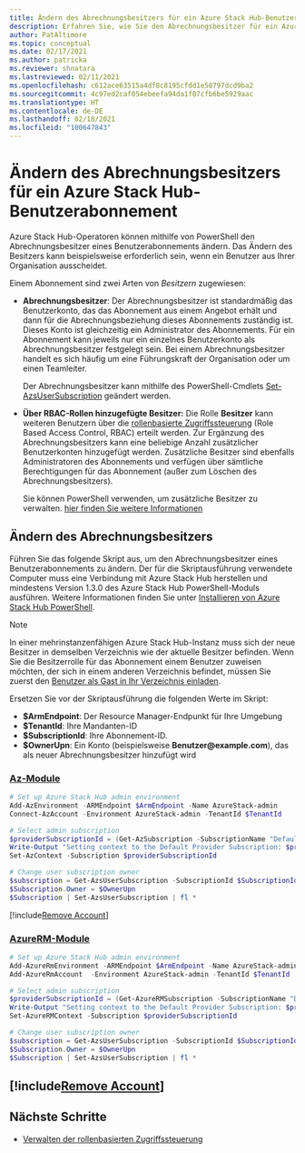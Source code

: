 ```yaml
---
title: Ändern des Abrechnungsbesitzers für ein Azure Stack Hub-Benutzerabonnement
description: Erfahren Sie, wie Sie den Abrechnungsbesitzer für ein Azure Stack Hub-Benutzerabonnement ändern.
author: PatAltimore
ms.topic: conceptual
ms.date: 02/17/2021
ms.author: patricka
ms.reviewer: shnatara
ms.lastreviewed: 02/11/2021
ms.openlocfilehash: c612ace63515a4df8c8195cfdd1e58797dcd9ba2
ms.sourcegitcommit: 4c97ed2caf054ebeefa94da1f07cfb6be5929aac
ms.translationtype: HT
ms.contentlocale: de-DE
ms.lasthandoff: 02/18/2021
ms.locfileid: "100647843"
---
```

# <a name="change-the-billing-owner-for-an-azure-stack-hub-user-subscription"></a>Ändern des Abrechnungsbesitzers für ein Azure Stack Hub-Benutzerabonnement

Azure Stack Hub-Operatoren können mithilfe von PowerShell den Abrechnungsbesitzer eines Benutzerabonnements ändern. Das Ändern des Besitzers kann beispielsweise erforderlich sein, wenn ein Benutzer aus Ihrer Organisation ausscheidet.

Einem Abonnement sind zwei Arten von *Besitzern* zugewiesen:

- **Abrechnungsbesitzer**: Der Abrechnungsbesitzer ist standardmäßig das Benutzerkonto, das das Abonnement aus einem Angebot erhält und dann für die Abrechnungsbeziehung dieses Abonnements zuständig ist. Dieses Konto ist gleichzeitig ein Administrator des Abonnements. Für ein Abonnement kann jeweils nur ein einzelnes Benutzerkonto als Abrechnungsbesitzer festgelegt sein. Bei einem Abrechnungsbesitzer handelt es sich häufig um eine Führungskraft der Organisation oder um einen Teamleiter.

  Der Abrechnungsbesitzer kann mithilfe des PowerShell-Cmdlets [Set-AzsUserSubscription](/powershell/module/azs.subscriptions.admin/set-azsusersubscription) geändert werden.  

- **Über RBAC-Rollen hinzugefügte Besitzer:** Die Rolle **Besitzer** kann weiteren Benutzern über die [rollenbasierte Zugriffssteuerung](azure-stack-manage-permissions.md) (Role Based Access Control, RBAC) erteilt werden. Zur Ergänzung des Abrechnungsbesitzers kann eine beliebige Anzahl zusätzlicher Benutzerkonten hinzugefügt werden. Zusätzliche Besitzer sind ebenfalls Administratoren des Abonnements und verfügen über sämtliche Berechtigungen für das Abonnement (außer zum Löschen des Abrechnungsbesitzers).

  Sie können PowerShell verwenden, um zusätzliche Besitzer zu verwalten. [hier finden Sie weitere Informationen](/azure/role-based-access-control/role-assignments-powershell)

## <a name="change-the-billing-owner"></a>Ändern des Abrechnungsbesitzers

Führen Sie das folgende Skript aus, um den Abrechnungsbesitzer eines Benutzerabonnements zu ändern. Der für die Skriptausführung verwendete Computer muss eine Verbindung mit Azure Stack Hub herstellen und mindestens Version 1.3.0 des Azure Stack Hub PowerShell-Moduls ausführen. Weitere Informationen finden Sie unter [Installieren von Azure Stack Hub PowerShell](powershell-install-az-module.md).

>[!NOTE]
>In einer mehrinstanzenfähigen Azure Stack Hub-Instanz muss sich der neue Besitzer in demselben Verzeichnis wie der aktuelle Besitzer befinden. Wenn Sie die Besitzerrolle für das Abonnement einem Benutzer zuweisen möchten, der sich in einem anderen Verzeichnis befindet, müssen Sie zuerst den [Benutzer als Gast in Ihr Verzeichnis einladen](/azure/active-directory/b2b/add-users-administrator).

Ersetzen Sie vor der Skriptausführung die folgenden Werte im Skript:

- **$ArmEndpoint**: Der Resource Manager-Endpunkt für Ihre Umgebung
- **$TenantId**: Ihre Mandanten-ID
- **$SubscriptionId**: Ihre Abonnement-ID.
- **$OwnerUpn**: Ein Konto (beispielsweise **Benutzer\@example.com**), das als neuer Abrechnungsbesitzer hinzufügt wird

### <a name="az-modules"></a>[Az-Module](#tab/az)

```powershell
# Set up Azure Stack Hub admin environment
Add-AzEnvironment -ARMEndpoint $ArmEndpoint -Name AzureStack-admin
Connect-AzAccount -Environment AzureStack-admin -TenantId $TenantId

# Select admin subscription
$providerSubscriptionId = (Get-AzSubscription -SubscriptionName "Default Provider Subscription").Id
Write-Output "Setting context to the Default Provider Subscription: $providerSubscriptionId"
Set-AzContext -Subscription $providerSubscriptionId

# Change user subscription owner
$subscription = Get-AzsUserSubscription -SubscriptionId $SubscriptionId
$Subscription.Owner = $OwnerUpn
$Subscription | Set-AzsUserSubscription | fl *
```

[!include[Remove Account](../includes/remove-account-az.md)]

### <a name="azurerm-modules"></a>[AzureRM-Module](#tab/azurerm)

```powershell
# Set up Azure Stack Hub admin environment
Add-AzureRmEnvironment -ARMEndpoint $ArmEndpoint -Name AzureStack-admin
Add-AzureRmAccount  -Environment AzureStack-admin -TenantId $TenantId

# Select admin subscription
$providerSubscriptionId = (Get-AzureRMSubscription -SubscriptionName "Default Provider Subscription").Id
Write-Output "Setting context to the Default Provider Subscription: $providerSubscriptionId"
Set-AzureRMContext -Subscription $providerSubscriptionId

# Change user subscription owner
$subscription = Get-AzsUserSubscription -SubscriptionId $SubscriptionId
$Subscription.Owner = $OwnerUpn
$Subscription | Set-AzsUserSubscription | fl *
```
[!include[Remove Account](../includes/remove-account-azurerm.md)]
---

## <a name="next-steps"></a>Nächste Schritte

- [Verwalten der rollenbasierten Zugriffssteuerung](azure-stack-manage-permissions.md)
